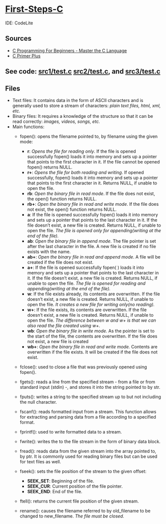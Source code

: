 # [First-Steps-C](https://github.com/asofcs/First-Steps-C/tree/main)

IDE: CodeLite

## Sources
- [C Programming For Beginners - Master the C Language](https://www.udemy.com/course/c-programming-for-beginners-/)
- [C Primer Plus](https://www.oreilly.com/library/view/c-primer-plus/9780133432398/)
## See code: [src1/test.c](https://github.com/asofcs/First-Steps-C/blob/b10-files/src1/test.c) [src2/test.c](https://github.com/asofcs/First-Steps-C/blob/b10-files/src2/test.c), and [src3/test.c](https://github.com/asofcs/First-Steps-C/blob/b10-files/src3/test.c) 
## Files
- Text files: It contains data in the form of ASCII characters and is generally used to store a stream of characters: *plain text files, html, xml, etc.*
- Binary files: It requires a knowledge of the structure so that it can be read correctly: *images, videos, songs, etc.*
- Main functions:
  - fopen(): opens the filename pointed to, by filename using the given mode:
    
    - **r**: *Opens the file for reading only*. If the file is opened successfully fopen() loads it into memory and sets up a pointer that points to the first character in it. If the file cannot be opened fopen() returns NULL.
    - **r+**: *Opens the file for both reading and writing*. If opened successfully, fopen() loads it into memory and sets up a pointer that points to the first character in it. Returns NULL, if unable to open the file.
    - **rb**: *Open the binary file in read mode*. If the file does not exist, the open() function returns NULL.
    - **rb+**: *Open the binary file in read and write mode*. If the file does not exist, the open() function returns NULL.
    - **a**: If the file is opened successfully fopen() loads it into memory and sets up a pointer that points to the last character in it. If the file doesn’t exist, a new file is created. Returns NULL, if unable to open the file. *The file is opened only for appending(writing at the end of the file).*
    - **ab**: *Open the binary file in append mode*. The file pointer is set after the last character in the file. A new file is created if no file exists with the name.
    - **ab+**: *Open the binary file in read and append mode*. A file will be created if the file does not exist.
    - **a+**: If the file is opened successfully fopen( ) loads it into memory and sets up a pointer that points to the last character in it. If the file doesn’t exist, a new file is created. Returns NULL, if unable to open the file. *The file is opened for reading and appending(writing at the end of the file).*
    - **w**: If the file exists already, its contents are overwritten. If the file doesn’t exist, a new file is created. Returns NULL, if unable to open the file. *It creates a new file for writing only(no reading).*
    - **w+**: If the file exists, its contents are overwritten. If the file doesn’t exist, a new file is created. Returns NULL, if unable to open the file. *The difference between w and w+ is that we can also read the file created using w+.*
    - **wb**: *Open the binary file in write mode.* As the pointer is set to the start of the file, the contents are overwritten. If the file does not exist, a new file is created
    - **wb+**: *Open the binary file in read and write mode.* Contents are overwritten if the file exists. It will be created if the file does not exist.

  - fclose(): used to close a file that was previously opened using fopen().
  - fgets(): reads a line from the specified stream -  from a file or from standard input (stdin) -, and stores it into the string pointed to by str.
  - fputs(): writes a string to the specified stream up to but not including the null character.
  - fscanf(): reads formatted input from a stream. This function allows for extracting and parsing data from a file according to a specified format.
  - fprintf(): used to write formatted data to a stream.
  - fwrite(): writes the to the file stream in the form of binary data block.
  - fread(): reads data from the given stream into the array pointed to, by ptr. It is commonly used for reading binary files but can be used for text files as well.
  - fseek(): sets the file position of the stream to the given offset:
    - **SEEK_SET**: Beginning of the file.
    - **SEEK_CUR**: Current position of the file pointer.
    - **SEEK_END**: End of the file.
  - ftell(): returns the current file position of the given stream.
  - rename(): causes the filename referred to by old_filename to be changed to new_filename. *The file must be closed.*



